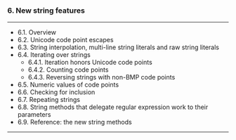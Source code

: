 ### 6. New string features

---

* 6.1. Overview
* 6.2. Unicode code point escapes
* 6.3. String interpolation, multi-line string literals and raw string literals
* 6.4. Iterating over strings
  * 6.4.1. Iteration honors Unicode code points
  * 6.4.2. Counting code points
  * 6.4.3. Reversing strings with non-BMP code points
* 6.5. Numeric values of code points
* 6.6. Checking for inclusion
* 6.7. Repeating strings
* 6.8. String methods that delegate regular expression work to their parameters
* 6.9. Reference: the new string methods


---
